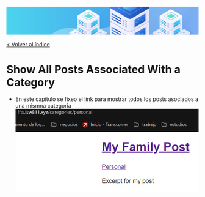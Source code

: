 ![Virtualización](/docs/images/header.png)

[< Volver al índice](/docs/ReadMe.md)

# Show All Posts Associated With a Category

- En este capítulo se fixeo el link para mostrar todos los posts asociados a una mismna categoria
![Virtualización](/docs/images/cap24.png)